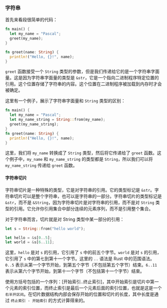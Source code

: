 ### **字符串**
首先来看段很简单的代码：
```rust
fn main() {
  let my_name = "Pascal";
  greet(my_name);
}

fn greet(name: String) {
  println!("Hello, {}!", name);
}
```
`greet` 函数接受一个 `String` 类型的参数，但是我们传递给它的是一个字符串字面量。这是因为字符串字面量的类型是 `&str`，它是一个指向二进制程序特定位置的引用。这个位置存储了字符串的内容。这个位置在二进制程序被加载到内存时才会被确定。

这里有一个例子，展示了字符串字面量和 `String` 类型的区别：
```rust
fn main() {
  let my_name = "Pascal";
  let my_name_string = String::from(my_name);
  greet(my_name_string);
}
fn greet(name: String) {
  println!("Hello, {}!", name);
}
```
这里，我们将 `my_name` 转换成了 `String` 类型，然后将它传递给了 `greet` 函数。这个例子中，`my_name` 和 `my_name_string` 的类型都是 `String`，所以我们可以将 `my_name_string` 传递给 `greet` 函数。

#### **字符串切片**
字符串切片是一种特殊的类型，它是对字符串的引用。它的类型标记是 `&str`。字符串切片可以是整个字符串，也可以是字符串的一部分。字符串切片的类型标记是 `&str`，而不是 `&String`，因为字符串切片是对字符串的引用，而不是对 `String` 类型的引用。它允许你引用集合中部分连续的元素序列，而不是引用整个集合。

对于字符串而言，切片就是对 String 类型中某一部分的引用：
```rust
let s = String::from("hello world");

let hello = &s[0..5];
let world = &s[6..11];
```
这里，`hello` 是对 `s` 的引用，它引用了 `s` 中的前五个字节。`world` 是对 `s` 的引用，它引用了 `s` 中的第七到第十一个字节。这里的 `..` 语法是 Rust 中的范围语法。`0..5` 表示从第一个字节开始，到第五个字节（不包括第五个字节）结束。`6..11` 表示从第六个字节开始，到第十一个字节（不包括第十一个字节）结束。

使用方括号包括的一个序列：[开始索引..终止索引]，其中开始索引是切片中第一个元素的索引位置，而终止索引是最后一个元素后面的索引位置，也就是这是一个 `右半开区间`。在切片数据结构内部会保存开始的位置和切片的长度，其中长度是通过 `终止索引 - 开始索引` 的方式计算得来的。
